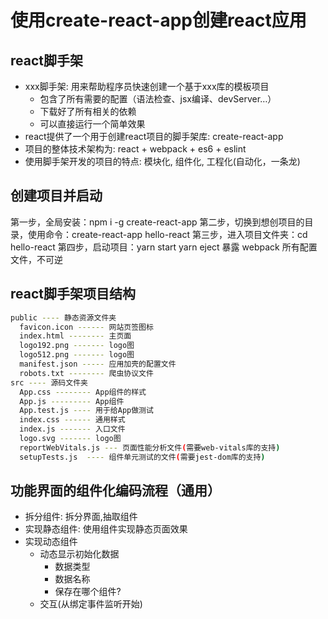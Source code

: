 # 使用create-react-app创建react应用

## react脚手架

- xxx脚手架: 用来帮助程序员快速创建一个基于xxx库的模板项目
  - 包含了所有需要的配置（语法检查、jsx编译、devServer…）
  - 下载好了所有相关的依赖
  - 可以直接运行一个简单效果
- react提供了一个用于创建react项目的脚手架库: create-react-app
- 项目的整体技术架构为:  react + webpack + es6 + eslint
- 使用脚手架开发的项目的特点: 模块化, 组件化, 工程化(自动化，一条龙)

## 创建项目并启动

第一步，全局安装：npm i -g create-react-app
第二步，切换到想创项目的目录，使用命令：create-react-app hello-react
第三步，进入项目文件夹：cd hello-react
第四步，启动项目：yarn start
    yarn eject 暴露 webpack 所有配置文件，不可逆

## react脚手架项目结构

```sh
public ---- 静态资源文件夹
  favicon.icon ------ 网站页签图标
  index.html -------- 主页面
  logo192.png ------- logo图
  logo512.png ------- logo图
  manifest.json ----- 应用加壳的配置文件
  robots.txt -------- 爬虫协议文件
src ---- 源码文件夹
  App.css -------- App组件的样式
  App.js --------- App组件
  App.test.js ---- 用于给App做测试
  index.css ------ 通用样式
  index.js ------- 入口文件
  logo.svg ------- logo图
  reportWebVitals.js --- 页面性能分析文件(需要web-vitals库的支持)
  setupTests.js  ---- 组件单元测试的文件(需要jest-dom库的支持)
```

## 功能界面的组件化编码流程（通用）

- 拆分组件: 拆分界面,抽取组件
- 实现静态组件: 使用组件实现静态页面效果
- 实现动态组件
  - 动态显示初始化数据
    - 数据类型
    - 数据名称
    - 保存在哪个组件?
  - 交互(从绑定事件监听开始)
